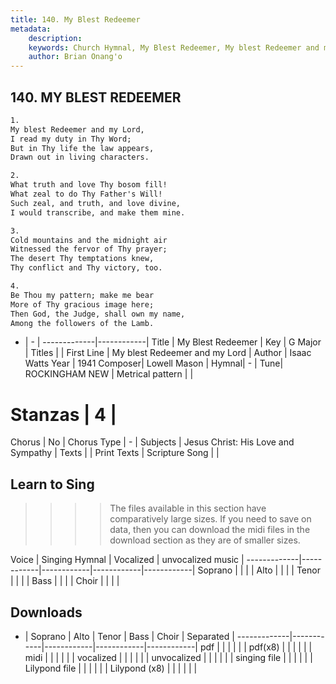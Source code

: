 ```yaml
---
title: 140. My Blest Redeemer
metadata:
    description: 
    keywords: Church Hymnal, My Blest Redeemer, My blest Redeemer and my Lord, 
    author: Brian Onang'o
---
```



## 140. MY BLEST REDEEMER

```txt
1.
My blest Redeemer and my Lord, 
I read my duty in Thy Word; 
But in Thy life the law appears, 
Drawn out in living characters. 

2.
What truth and love Thy bosom fill! 
What zeal to do Thy Father's Will! 
Such zeal, and truth, and love divine, 
I would transcribe, and make them mine. 

3.
Cold mountains and the midnight air 
Witnessed the fervor of Thy prayer; 
The desert Thy temptations knew, 
Thy conflict and Thy victory, too. 

4.
Be Thou my pattern; make me bear 
More of Thy gracious image here; 
Then God, the Judge, shall own my name, 
Among the followers of the Lamb.

```

- |   -  |
-------------|------------|
Title | My Blest Redeemer |
Key | G Major |
Titles |  |
First Line | My blest Redeemer and my Lord |
Author | Isaac Watts
Year | 1941
Composer| Lowell Mason |
Hymnal|  - |
Tune| ROCKINGHAM NEW |
Metrical pattern | |
# Stanzas | 4 |
Chorus | No |
Chorus Type | - |
Subjects | Jesus Christ: His Love and Sympathy |
Texts |  |
Print Texts | 
Scripture Song |  |
  
## Learn to Sing

>>>> The files available in this section have comparatively large sizes. If you need to save on data, then you can download the midi files in the download section as they are of smaller sizes.

Voice |  Singing Hymnal | Vocalized | unvocalized music |
-------------|------------|------------|------------|------------|
Soprano | | | |
Alto | | | |
Tenor | | | |
Bass | | | |
Choir | | | |

## Downloads

- |  Soprano | Alto | Tenor | Bass | Choir | Separated |
-------------|------------|------------|------------|------------|
pdf | | | | | |
pdf(x8) | | | | | |
midi | | | | | |
vocalized | | | | | |
unvocalized | | | | | |
singing file | | | | | |
Lilypond file | | | | | |
Lilypond (x8) | | | | | |
  